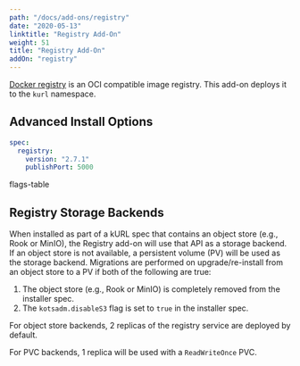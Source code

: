 ```yaml
---
path: "/docs/add-ons/registry"
date: "2020-05-13"
linktitle: "Registry Add-On"
weight: 51
title: "Registry Add-On"
addOn: "registry"
---
```


[Docker registry](https://github.com/docker/distribution) is an OCI compatible image registry.
This add-on deploys it to the `kurl` namespace.

## Advanced Install Options

```yaml
spec:
  registry:
    version: "2.7.1"
    publishPort: 5000
```

flags-table

## Registry Storage Backends

When installed as part of a kURL spec that contains an object store (e.g., Rook or MinIO), the Registry add-on will use that API as a storage backend.
If an object store is not available, a persistent volume (PV) will be used as the storage backend.
Migrations are performed on upgrade/re-install from an object store to a PV if both of the following are true:
1. The object store (e.g., Rook or MinIO) is completely removed from the installer spec.
1. The `kotsadm.disableS3` flag is set to `true` in the installer spec.

For object store backends, 2 replicas of the registry service are deployed by default.

For PVC backends, 1 replica will be used with a `ReadWriteOnce` PVC.
